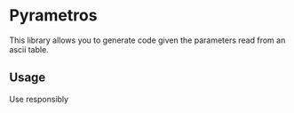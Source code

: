 # Pyrametros #

This library allows you to generate code given the parameters read from an ascii table.

## Usage ##

Use responsibly
